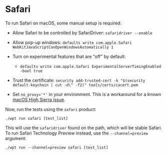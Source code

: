 # Safari

To run Safari on macOS, some manual setup is required:

  * Allow Safari to be controlled by SafariDriver: `safaridriver --enable`

  * Allow pop-up windows:
    `defaults write com.apple.Safari WebKitJavaScriptCanOpenWindowsAutomatically 1`

  * Turn on experimental features that are "off" by default:

    * `defaults write com.apple.Safari ExperimentalServerTimingEnabled -bool true`

    [//]: # (TODO\(cvazac\) Remove this if/when Server-Timing is enabled by default in Safari)

  * Trust the certificate:
    `security add-trusted-cert -k "$(security default-keychain | cut -d\" -f2)" tools/certs/cacert.pem`

  * Set `no_proxy='*'` in your environment. This is a
    workaround for a known
    [macOS High Sierra issue](https://github.com/web-platform-tests/wpt/issues/9007).

Now, run the tests using the `safari` product:
```
./wpt run safari [test_list]
```

This will use the `safaridriver` found on the path, which will be stable Safari.
To run Safari Technology Preview instead, use the `--channel=preview` argument:
```
./wpt run --channel=preview safari [test_list]
```
